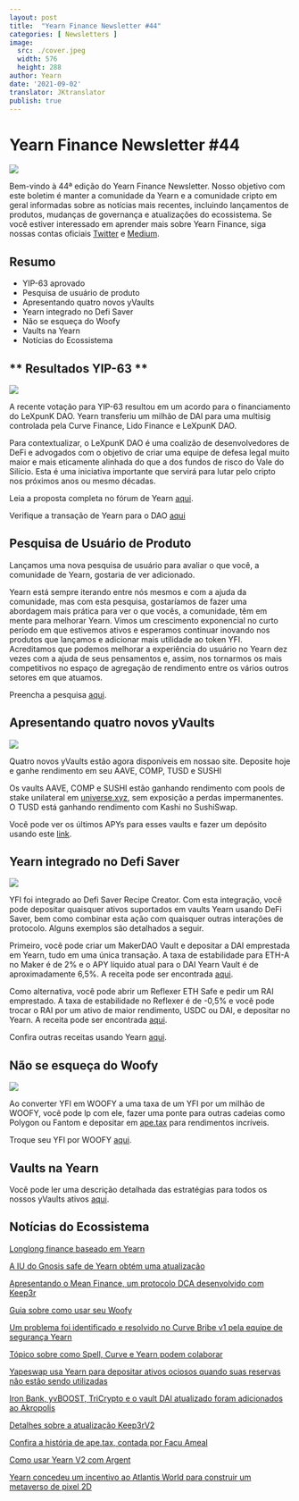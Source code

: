 ```yaml
---
layout: post
title:  "Yearn Finance Newsletter #44"
categories: [ Newsletters ]
image:
  src: ./cover.jpeg
  width: 576
  height: 288
author: Yearn
date: '2021-09-02'
translator: JKtranslator
publish: true
---
```


# Yearn Finance Newsletter #44

![](/_posts/_newsletters/Yearn-Finance-Newsletter-44/image1.jpg)

Bem-vindo à 44ª edição do Yearn Finance Newsletter. Nosso objetivo com este boletim é manter a comunidade da Yearn e a comunidade cripto em geral informadas sobre as notícias mais recentes, incluindo lançamentos de produtos, mudanças de governança e atualizações do ecossistema. Se você estiver interessado em aprender mais sobre Yearn Finance, siga nossas contas oficiais [Twitter](https://twitter.com/iearnfinance) e [Medium](https://medium.com/iearn).

## **Resumo**

- YIP-63 aprovado
- Pesquisa de usuário de produto
- Apresentando quatro novos yVaults
- Yearn integrado no Defi Saver
- Não se esqueça do Woofy
- Vaults na Yearn
- Notícias do Ecossistema

## ** Resultados YIP-63 **

![](/_posts/_newsletters/Yearn-Finance-Newsletter-44/image2.jpg)

A recente votação para YIP-63 resultou em um acordo para o financiamento do LeXpunK DAO. Yearn transferiu um milhão de DAI para uma multisig controlada pela Curve Finance, Lido Finance e LeXpunK DAO.

Para contextualizar, o LeXpunK DAO é uma coalizão de desenvolvedores de DeFi e advogados com o objetivo de criar uma equipe de defesa legal muito maior e mais eticamente alinhada do que a dos fundos de risco do Vale do Silício. Esta é uma iniciativa importante que servirá para lutar pelo cripto nos próximos anos ou mesmo décadas.

Leia a proposta completa no fórum de Yearn [aqui](https://gov.yearn.finance/t/yip-63-fund-builder-first-legal-activism-dao/11280).

Verifique a transação de Yearn para o DAO [aqui](https://etherscan.io/tx/0x0ec0fc55d6dc51b426a254bf2d6de138b1b9a1c3031f4ab3a7b39439fa004392)

## **Pesquisa de Usuário de Produto**

Lançamos uma nova pesquisa de usuário para avaliar o que você, a comunidade de Yearn, gostaria de ver adicionado.

Yearn está sempre iterando entre nós mesmos e com a ajuda da comunidade, mas com esta pesquisa, gostaríamos de fazer uma abordagem mais prática para ver o que vocês, a comunidade, têm em mente para melhorar Yearn. Vimos um crescimento exponencial no curto período em que estivemos ativos e esperamos continuar inovando nos produtos que lançamos e adicionar mais utilidade ao token YFI. Acreditamos que podemos melhorar a experiência do usuário no Yearn dez vezes com a ajuda de seus pensamentos e, assim, nos tornarmos os mais competitivos no espaço de agregação de rendimento entre os vários outros setores em que atuamos.

Preencha a pesquisa [aqui](https://yearnfinance.typeform.com/to/ojp3J8gn).

## **Apresentando quatro novos yVaults**

![](/_posts/_newsletters/Yearn-Finance-Newsletter-44/image3.jpg)

Quatro novos yVaults estão agora disponíveis em nossao site. Deposite hoje e ganhe rendimento em seu AAVE, COMP, TUSD e SUSHI

Os vaults AAVE, COMP e SUSHI estão ganhando rendimento com pools de stake unilateral em [universe.xyz](https://universe.xyz/polymorphs), sem exposição a perdas impermanentes. O TUSD está ganhando rendimento com Kashi no SushiSwap.

Você pode ver os últimos APYs para esses vaults e fazer um depósito usando este [link](https://yearn.finance/vaults).

## **Yearn integrado no Defi Saver**

![](/_posts/_newsletters/Yearn-Finance-Newsletter-44/image4.jpg)

YFI foi integrado ao Defi Saver Recipe Creator. Com esta integração, você pode depositar quaisquer ativos suportados em vaults Yearn usando DeFi Saver, bem como combinar esta ação com quaisquer outras interações de protocolo. Alguns exemplos são detalhados a seguir.

Primeiro, você pode criar um MakerDAO Vault e depositar a DAI emprestada em Yearn, tudo em uma única transação. A taxa de estabilidade para ETH-A no Maker é de 2% e o APY líquido atual para o DAI Yearn Vault é de aproximadamente 6,5%. A receita pode ser encontrada [aqui](https://app.defisaver.com/recipes/create?recipe=V3JhcEV0aEFjdGlvbiwyMDtSZWZsZXhlck9wZW5TYWZlQWN0aW9uLEVUSC1BO1JlZmxleGVyU3VwcGx5QWN0aW9uLCQyLHJlY2lwZSxBbGwgYXZhaWxhYmxlO1JlZmxleGVyR2VuZXJhdGVBY3Rpb24sJDIsNjY2NixyZWNpcGU7U2VsbEFjdGlvbiwweDAzYWI0NTg2MzQ5MTBhYWQyMGVmNWYxYzhlZTk2ZjFkNmFjNTQ5MTkscmVjaXBlLDY2NjYsMHhBMGI4Njk5MWM2MjE4YjM2YzFkMTlENGEyZTlFYjBjRTM2MDZlQjQ4LHJlY2lwZSwxO1llYXJuU3VwcGx5QWN0aW9uLDB4QTBiODY5OTFjNjIxOGIzNmMxZDE5RDRhMmU5RWIwY0UzNjA2ZUI0OCxyZWNpcGUsQWxsIGF2YWlsYWJsZSx3YWxsZXQ%3D).

Como alternativa, você pode abrir um Reflexer ETH Safe e pedir um RAI emprestado. A taxa de estabilidade no Reflexer é de -0,5% e você pode trocar o RAI por um ativo de maior rendimento, USDC ou DAI, e depositar no Yearn. A receita pode ser encontrada [aqui](https://app.defisaver.com/recipes/create?recipe=V3JhcEV0aEFjdGlvbiwyMDtSZWZsZXhlck9wZW5TYWZlQWN0aW9uLEVUSC1BO1JlZmxleGVyU3VwcGx5QWN0aW9uLCQyLHJlY2lwZSxBbGwgYXZhaWxhYmxlO1JlZmxleGVyR2VuZXJhdGVBY3Rpb24sJDIsNjY2NixyZWNpcGU7U2VsbEFjdGlvbiwweDAzYWI0NTg2MzQ5MTBhYWQyMGVmNWYxYzhlZTk2ZjFkNmFjNTQ5MTkscmVjaXBlLDY2NjYsMHhBMGI4Njk5MWM2MjE4YjM2YzFkMTlENGEyZTlFYjBjRTM2MDZlQjQ4LHJlY2lwZSwxO1llYXJuU3VwcGx5QWN0aW9uLDB4QTBiODY5OTFjNjIxOGIzNmMxZDE5RDRhMmU5RWIwY0UzNjA2ZUI0OCxyZWNpcGUsQWxsIGF2YWlsYWJsZSx3YWxsZXQ%3D).

Confira outras receitas usando Yearn [aqui](https://app.defisaver.com/).

## **Não se esqueça do Woofy**

![](/_posts/_newsletters/Yearn-Finance-Newsletter-44/image5.jpg)

Ao converter YFI em WOOFY a uma taxa de um YFI por um milhão de WOOFY, você pode lp com ele, fazer uma ponte para outras cadeias como Polygon ou Fantom e depositar em [ape.tax](https://ape.tax/) para rendimentos incríveis.

Troque seu YFI por WOOFY [aqui](https://woofy.finance/).

## **Vaults na Yearn**

Você pode ler uma descrição detalhada das estratégias para todos os nossos yVaults ativos [aqui](https://medium.com/yearn-state-of-the-vaults/the-vaults-at-yearn-9237905ffed3).

## **Notícias do Ecossistema**

[Longlong finance baseado em Yearn](https://twitter.com/longlongfinance/status/1424889905877069826)

[A IU do Gnosis safe de Yearn obtém uma atualização](https://twitter.com/seanmacaonghais/status/1427229450773618695?s=21)

[Apresentando o Mean Finance, um protocolo DCA desenvolvido com Keep3r](https://twitter.com/mean_fi/status/1422947694444785666?s=21)

[Guia sobre como usar seu Woofy](https://twitter.com/cryptannews/status/1426489521911177217?s=21)

[Um problema foi identificado e resolvido no Curve Bribe v1 pela equipe de segurança Yearn](https://twitter.com/bantg/status/1426629982328180737?s=21)

[Tópico sobre como Spell, Curve e Yearn podem colaborar](https://twitter.com/danielesesta/status/1426547097415913476?s=21)

[Yapeswap usa Yearn para depositar ativos ociosos quando suas reservas não estão sendo utilizadas](https://twitter.com/yapeswap/status/1427270229839605761)

[Iron Bank, yvBOOST, TriCrypto e o vault DAI atualizado foram adicionados ao Akropolis](https://twitter.com/akropolisio/status/1427258414229442563)

[Detalhes sobre a atualização Keep3rV2](https://twitter.com/AndreCronjeTech/status/1429021091218006023)

[Confira a história de ape.tax, contada por Facu Ameal](https://twitter.com/fameal/status/1428382076064174080?s=20)

[Como usar Yearn V2 com Argent](https://twitter.com/argentHQ/status/1431205382865760257)

[Yearn concedeu um incentivo ao Atlantis World para construir um metaverso de pixel 2D](https://twitter.com/iearnfinance/status/1432387438014435332)
